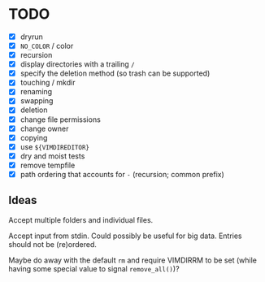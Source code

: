 # TODO
- [X] dryrun
- [X] `NO_COLOR` / color
- [X] recursion
- [X] display directories with a trailing `/`
- [X] specify the deletion method (so trash can be supported)
- [X] touching / mkdir
- [X] renaming
- [X] swapping
- [X] deletion
- [X] change file permissions
- [X] change owner
- [X] copying
- [X] use `${VIMDIREDITOR}`
- [X] dry and moist tests
- [X] remove tempfile
- [X] path ordering that accounts for `-` (recursion; common prefix)

## Ideas
Accept multiple folders and individual files.

Accept input from stdin.
Could possibly be useful for big data.
Entries should not be (re)ordered.

Maybe do away with the default `rm` and require VIMDIRRM to be set
(while having some special value to signal `remove_all()`)?
